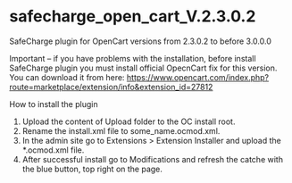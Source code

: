 # safecharge_open_cart_V.2.3.0.2
SafeCharge plugin for OpenCart versions from 2.3.0.2 to before 3.0.0.0

Important – if you have problems with the installation, before install SafeCharge plugin you must install official OpecnCart fix for this version. You can download it from here: https://www.opencart.com/index.php?route=marketplace/extension/info&extension_id=27812

How to install the plugin

1. Upload the content of Upload folder to the OC install root.
2. Rename the install.xml file to some_name.ocmod.xml.
3. In the admin site go to Extensions > Extension Installer and upload the *.ocmod.xml file.
4. After successful install go to Modifications and refresh the catche with the blue button, top right on the page.